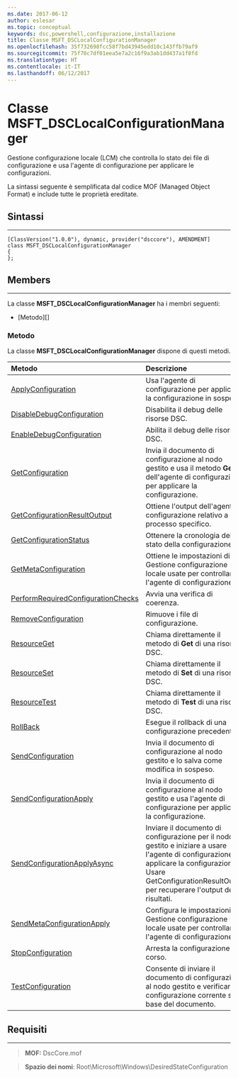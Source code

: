 ```yaml
---
ms.date: 2017-06-12
author: eslesar
ms.topic: conceptual
keywords: dsc,powershell,configurazione,installazione
title: Classe MSFT_DSCLocalConfigurationManager
ms.openlocfilehash: 35f732698fcc58f7bd43945edd10c143ffb79af9
ms.sourcegitcommit: 75f70c7df01eea5e7a2c16f9a3ab1dd437a1f8fd
ms.translationtype: HT
ms.contentlocale: it-IT
ms.lasthandoff: 06/12/2017
---
```

# <a name="msftdsclocalconfigurationmanager-class"></a>Classe MSFT_DSCLocalConfigurationManager

Gestione configurazione locale (LCM) che controlla lo stato dei file di configurazione e usa l'agente di configurazione per applicare le configurazioni.

La sintassi seguente è semplificata dal codice MOF (Managed Object Format) e include tutte le proprietà ereditate.

## <a name="syntax"></a>Sintassi
------

``` syntax
[ClassVersion("1.0.0"), dynamic, provider("dsccore"), AMENDMENT]
class MSFT_DSCLocalConfigurationManager
{
};
```

## <a name="members"></a>Members
-------

La classe **MSFT_DSCLocalConfigurationManager** ha i membri seguenti:

-   [Metodo][]

### <a name="methods"></a>Metodo

La classe **MSFT_DSCLocalConfigurationManager** dispone di questi metodi.

|Metodo |Descrizione |
|:--- |:---|
| [ApplyConfiguration](msft-dsclocalconfigurationmanager-applyconfiguration.md)| Usa l'agente di configurazione per applicare la configurazione in sospeso.| 
| [DisableDebugConfiguration](msft-dsclocalconfigurationmanager-disabledebugconfiguration.md)| Disabilita il debug delle risorse DSC.| 
| [EnableDebugConfiguration](msft-dsclocalconfigurationmanager-enabledebugconfiguration.md)| Abilita il debug delle risorse DSC.| 
| [GetConfiguration](msft-dsclocalconfigurationmanager-getconfiguration.md)| Invia il documento di configurazione al nodo gestito e usa il metodo **Get** dell'agente di configurazione per applicare la configurazione.| 
| [GetConfigurationResultOutput](msft-dsclocalconfigurationmanager-getconfigurationresultoutput.md)| Ottiene l'output dell'agente di configurazione relativo a un processo specifico.| 
| [GetConfigurationStatus](msft-dsclocalconfigurationmanager-getconfigurationstatus.md)| Ottenere la cronologia dello stato della configurazione.| 
| [GetMetaConfiguration](msft-dsclocalconfigurationmanager-getmetaconfiguration.md)| Ottiene le impostazioni di Gestione configurazione locale usate per controllare l'agente di configurazione.| 
| [PerformRequiredConfigurationChecks](msft-dsclocalconfigurationmanager-performrequiredconfigurationchecks.md)| Avvia una verifica di coerenza.| 
| [RemoveConfiguration](msft-dsclocalconfigurationmanager-removeconfiguration.md)| Rimuove i file di configurazione.| 
| [ResourceGet](msft-dsclocalconfigurationmanager-resourceget.md)| Chiama direttamente il metodo di **Get** di una risorsa DSC.| 
| [ResourceSet](msft-dsclocalconfigurationmanager-resourceset.md)| Chiama direttamente il metodo di **Set** di una risorsa DSC.| 
| [ResourceTest](msft-dsclocalconfigurationmanager-resourcetest.md)| Chiama direttamente il metodo di **Test** di una risorsa DSC.| 
| [RollBack](msft-dsclocalconfigurationmanager-rollback.md)| Esegue il rollback di una configurazione precedente.| 
| [SendConfiguration](msft-dsclocalconfigurationmanager-sendconfiguration.md)| Invia il documento di configurazione al nodo gestito e lo salva come modifica in sospeso.| 
| [SendConfigurationApply](msft-dsclocalconfigurationmanager-sendconfigurationapply.md)| Invia il documento di configurazione al nodo gestito e usa l'agente di configurazione per applicare la configurazione.| 
| [SendConfigurationApplyAsync](msft-dsclocalconfigurationmanager-sendconfigurationapplyasync.md)| Inviare il documento di configurazione per il nodo gestito e iniziare a usare l'agente di configurazione per applicare la configurazione. Usare GetConfigurationResultOutput per recuperare l'output dei risultati.| 
| [SendMetaConfigurationApply](msft-dsclocalconfigurationmanager-sendmetaconfigurationapply.md)| Configura le impostazioni di Gestione configurazione locale usate per controllare l'agente di configurazione.| 
| [StopConfiguration](msft-dsclocalconfigurationmanager-stopconfiguration.md)| Arresta la configurazione in corso.| 
| [TestConfiguration](msft-dsclocalconfigurationmanager-testconfiguration.md)| Consente di inviare il documento di configurazione al nodo gestito e verificare la configurazione corrente sulla base del documento.| 



 

## <a name="requirements"></a>Requisiti
------------
>**MOF:** DscCore.mof

>**Spazio dei nomi**: Root\Microsoft\Windows\DesiredStateConfiguration



 

 



